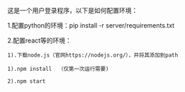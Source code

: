 这是一个用户登录程序，以下是如何配置环境：

1.配置python的环境：pip install -r server/requirements.txt

2.配置react等的环境：

    1).下载node.js（官网https://nodejs.org/），并将其添加到path

    1).npm install  （仅第一次运行需要)

    2).npm start
